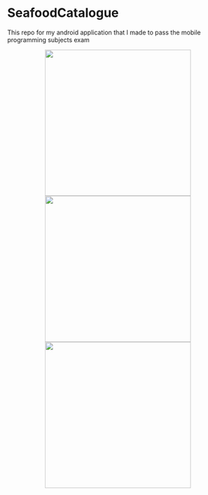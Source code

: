 # SeafoodCatalogue
This repo for my android application that I made to pass the mobile programming subjects exam

<p align="center">
  <img src="Screenshot_1592564877.png" width="333">
  <img src="Screenshot_1592564887.png"  width="333">
  <img src="Screenshot_1592564897.png"  width="333">
 </p>
